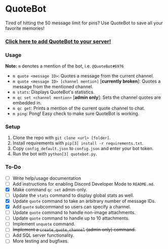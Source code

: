 # QuoteBot

Tired of hitting the 50 message limit for pins? Use QuoteBot to save all your favorite memories!

### [Click here to add QuoteBot to your server!](https://discordapp.com/oauth2/authorize?client_id=403644354591326218&scope=bot&permissions=117760)

### Usage

**Note:** `m` denotes a mention of the bot, i.e. `@QuoteBot#6976`

- `m quote <message ID>`: Quotes a message from the current channel.
- `m quote <message ID> [channel mention]` [**currently broken**]: Quotes a message from the mentioned channel.
- `m stats`: Displays QuoteBot's statistics.
- `m qc set <channel mention>` [**admin only**]: Sets the channel quotes are embedded in.
- `m qc get`: Prints a mention of the current quote channel to chat.
- `m ping`: Pong! Easy check to make sure QuoteBot is working.

### Setup

1. Clone the repo with `git clone <url> [folder]`.
2. Install requirements with `pip[3] install -r requirements.txt`.
3. Copy `config_default.json` to `config.json` and enter your bot token.
4. Run the bot with `python[3] quotebot.py`.

### To-Do

- [ ] Write help/usage documentation
- [ ] Add instructions for enabling Discord Developer Mode to `README.md`.
- [x] Make command `qc set` admin-only.
- [ ] Update the `stats` command to display global stats as well.
- [x] Update `quote` command to take an arbitrary number of message IDs.
- [x] Add `quote` subcommand so users can specify a channel.
- [ ] Update `quote` command to handle non-image attachments.
- [ ] Update `quote` command to handle up to 10 attachments.
- [ ] Implement `unquote` command.
- [ ] ~~Implement a `create_quote_channel` (admin only) command.~~
- [ ] Add SQL server functionality.
- [ ] More testing and bugfixes.
